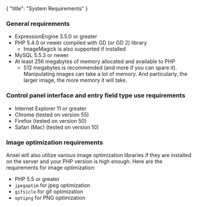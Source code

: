 {
    "title": "System Requirements"
}

### General requirements

- ExpressionEngine 3.5.0 or greater
- PHP 5.4.0 or newer compiled with GD (or GD 2) library
    - ImageMagick is also supported if installed
- MySQL 5.5.3 or newer
- At least 256 megabytes of memory allocated and available to PHP
    - 512 megabytes is recommended (and more if you can spare it). Manipulating images can take a lot of memory. And particularly, the larger image, the more memory it will take.

### Control panel interface and entry field type use requirements

- Internet Explorer 11 or greater
- Chrome (tested on version 55)
- Firefox (tested on version 50)
- Safari (Mac) (tested on version 10)

### Image optimization requirements

Ansel will also utilize various image optimization libraries if they are installed on the server and your PHP version is high enough. Here are the requirements for image optimization:

- PHP 5.5 or greater
- `jpegoptim` for jpeg optimization
- `gifsicle` for gif optimization
- `optipng` for PNG optimization
